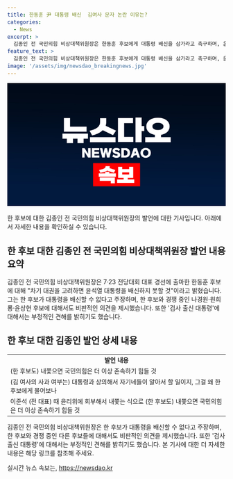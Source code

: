 ```yaml
---
title: 한동훈 尹 대통령 배신  김여사 문자 논란 이유는?
categories:
  - News
excerpt: >
  김종인 전 국민의힘 비상대책위원장은 한동훈 후보에게 대통령 배신을 삼가라고 촉구하며, 윤석열 대통령 지지를 강조했다. 또한, 한 후보와 경쟁 중인 나경원·원희룡·윤상현 후보들을 비판하며, 검사 출신 대통령에 대한 부정적 견해를 밝혔다. 그러나 한 후보의 책임을 강조하며 국민의힘의 존속을 위해 내쫓으면 어려움에 처할 것이라고 경고했다.
feature_text: >
  김종인 전 국민의힘 비상대책위원장은 한동훈 후보에게 대통령 배신을 삼가라고 촉구하며, 윤석열 대통령 지지를 강조했다. 또한, 한 후보와 경쟁 중인 나경원·원희룡·윤상현 후보들을 비판하며, 검사 출신 대통령에 대한 부정적 견해를 밝혔다. 그러나 한 후보의 책임을 강조하며 국민의힘의 존속을 위해 내쫓으면 어려움에 처할 것이라고 경고했다.
image: '/assets/img/newsdao_breakingnews.jpg'
---
```


<p><img src="/assets/img/newsdao_breakingnews.jpg" alt="firstkoreanews 속보" /></p>

<p data-ke-size="size16">한 후보에 대한 김종인 전 국민의힘 비상대책위원장의 발언에 대한 기사입니다. 아래에서 자세한 내용을 확인하실 수 있습니다.</p>

<h2 data-ke-size="size26">한 후보 대한 김종인 전 국민의힘 비상대책위원장 발언 내용 요약</h2>

<p data-ke-size="size16">김종인 전 국민의힘 비상대책위원장은 7·23 전당대회 대표 경선에 출마한 한동훈 후보에 대해 "차기 대권을 고려하면 윤석열 대통령을 배신하지 못할 것"이라고 밝혔습니다. 그는 한 후보가 대통령을 배신할 수 없다고 주장하며, 한 후보와 경쟁 중인 나경원·원희룡·윤상현 후보에 대해서도 비판적인 의견을 제시했습니다. 또한 '검사 출신 대통령'에 대해서는 부정적인 견해를 밝히기도 했습니다.</p>

<h2 data-ke-size="size26">한 후보 대한 김종인 발언 상세 내용</h2>

<table>
    <tr>
        <td style="text-align: center; height: 17px;"><b>발언 내용</b></td>
    </tr>
    <tr>
        <td>(한 후보도) 내쫓으면 국민의힘은 더 이상 존속하기 힘들 것</td>
    </tr>
    <tr>
        <td>(김 여사의 사과 여부는) 대통령과 상의해서 자기네들이 알아서 할 일이지, 그걸 왜 한 후보에게 물어보나</td>
    </tr>
    <tr>
        <td>이준석 (전 대표) 때 윤리위에 회부해서 내쫓는 식으로 (한 후보도) 내쫓으면 국민의힘은 더 이상 존속하기 힘들 것</td>
    </tr>
</table>

<p data-ke-size="size16">김종인 전 국민의힘 비상대책위원장은 한 후보가 대통령을 배신할 수 없다고 주장하며, 한 후보와 경쟁 중인 다른 후보들에 대해서도 비판적인 의견을 제시했습니다. 또한 '검사 출신 대통령'에 대해서는 부정적인 견해를 밝히기도 했습니다. 본 기사에 대한 더 자세한 내용은 해당 링크를 참조해 주세요.</p>
실시간 뉴스 속보는, <a href="https://newsdao.kr" rel="dofollow">https://newsdao.kr</a>


